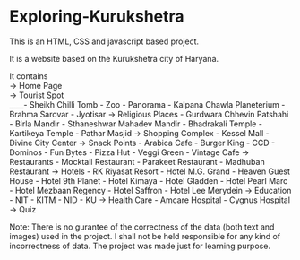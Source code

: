 # Exploring-Kurukshetra

This is an HTML, CSS and javascript based project.

It is a website based on the Kurukshetra city of Haryana.

It contains <br/>
-> Home Page <br/>
-> Tourist Spot <br/>
	____- Sheikh Chilli Tomb
	- Zoo
	- Panorama
	- Kalpana Chawla Planeterium
	- Brahma Sarovar
	- Jyotisar
-> Religious Places
	- Gurdwara Chhevin Patshahi
	- Birla Mandir
	- Sthaneshwar Mahadev Mandir
	- Bhadrakali Temple
	- Kartikeya Temple
	- Pathar Masjid
-> Shopping Complex
	- Kessel Mall
	- Divine City Center
-> Snack Points
	- Arabica Cafe
	- Burger King
	- CCD
	- Dominos
	- Fun Bytes
	- Pizza Hut
	- Veggi Green
	- Vintage Cafe
-> Restaurants
	- Mocktail Restaurant
	- Parakeet Restaurant
	- Madhuban Restaurant
-> Hotels
	- RK Riyasat Resort
	- Hotel M.G. Grand
	- Heaven Guest House
	- Hotel 9th Planet
	- Hotel Kimaya
	- Hotel Gladden
	- Hotel Pearl Marc
	- Hotel Mezbaan Regency
	- Hotel Saffron
	- Hotel Lee Merydein
-> Education
	- NIT
   	- KITM
	- NID
	- KU
-> Health Care
	- Amcare Hospital
	- Cygnus Hospital
-> Quiz


Note: There is no gurantee of the correctness of the data (both text and images) used in the project.
I shall not be held responsible for any kind of incorrectness of data. 
The project was made just for learning purpose.